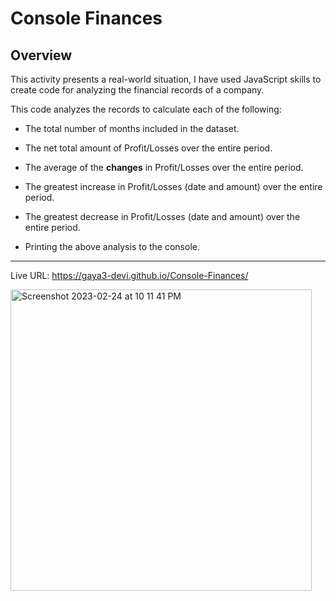 # Console Finances


## Overview
 
This activity presents a real-world situation, I have used JavaScript skills to create code for analyzing the financial records of a company. 

This code analyzes the records to calculate each of the following:

* The total number of months included in the dataset.

* The net total amount of Profit/Losses over the entire period.

* The average of the **changes** in Profit/Losses over the entire period.

* The greatest increase in Profit/Losses (date and amount) over the entire period.

* The greatest decrease in Profit/Losses (date and amount) over the entire period.

* Printing the above analysis to the console.

---

Live URL: https://gaya3-devi.github.io/Console-Finances/


<img width="482" alt="Screenshot 2023-02-24 at 10 11 41 PM" src="https://user-images.githubusercontent.com/90560060/221304323-b318f59a-1383-4b50-a4bd-0b4ee6d8312f.png">
